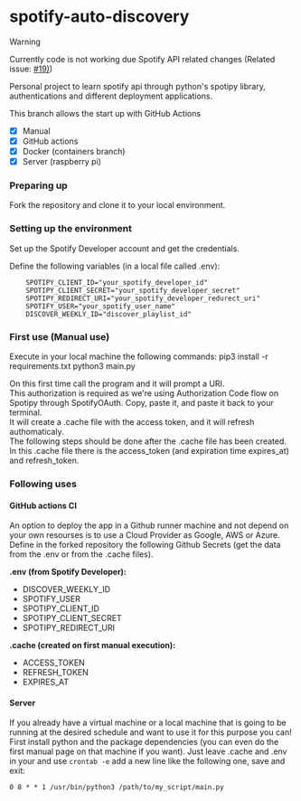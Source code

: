 # spotify-auto-discovery
> [!WARNING]  
> Currently code is not working due Spotify API related changes (Related issue: [ #19)](https://github.com/jarodra/spotify-auto-discovery/issues/19))

Personal project to learn spotify api through python's spotipy library, authentications and different deployment applications. 

This branch allows the start up with GitHub Actions
- [x] Manual
- [x] GitHub actions 
- [x] Docker (containers branch)
- [x] Server (raspberry pi)

### Preparing up
Fork the repository and clone it to your local environment.

### Setting up the environment
Set up the Spotify Developer account and get the credentials.

Define the following variables (in a local file called .env):
```
    SPOTIPY_CLIENT_ID="your_spotify_developer_id"
    SPOTIPY_CLIENT_SECRET="your_spotify_developer_secret"
    SPOTIPY_REDIRECT_URI="your_spotify_developer_redurect_uri"
    SPOTIFY_USER="your_spotify_user_name"
    DISCOVER_WEEKLY_ID="discover_playlist_id"
```

### First use (Manual use)
Execute in your local machine the following commands:
    pip3 install -r requirements.txt
    python3 main.py

On this first time call the program and it will prompt a URI.  
This authorization is required as we're using Authorization Code flow on Spotipy through SpotifyOAuth.
Copy, paste it, and paste it back to your terminal.  
It will create a .cache file with the access token, and it will refresh authomaticaly.  
The following steps should be done after the .cache file has been created. 
In this .cache file there is the access_token (and expiration time expires_at) and refresh_token.

### Following uses
#### GitHub actions CI
An option to deploy the app in a Github runner machine and not depend on your own resourses is to use a Cloud Provider as Google, AWS or Azure.
Define in the forked repository the following Github Secrets (get the data from the .env or from the .cache files).

**.env (from Spotify Developer):**
- DISCOVER_WEEKLY_ID
- SPOTIFY_USER
- SPOTIPY_CLIENT_ID
- SPOTIPY_CLIENT_SECRET	
- SPOTIPY_REDIRECT_URI

**.cache (created on first manual execution):**
- ACCESS_TOKEN
- REFRESH_TOKEN
- EXPIRES_AT

#### Server
If you already have a virtual machine or a local machine that is going to be running at the desired schedule and want to use it for this purpose you can!
First install python and the package dependencies (you can even do the first manual page on that machine if you want).
Just leave .cache and .env in your and use `crontab -e` add a new line like the following one, save and exit:

    0 8 * * 1 /usr/bin/python3 /path/to/my_script/main.py
